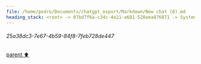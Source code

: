 ```yaml
---
file: /home/pedro/Documents/chatgpt_export/Markdown/New chat (8).md
heading_stack: <root> -> 87bd7f6a-c34c-4e21-a681-520aea876871 -> System -> 0305e3b7-9645-4e79-89a2-794319c6d100 -> System -> aaa236d3-b162-4863-965c-406dd86ac031 -> User -> 6389456d-56b1-43ae-97a4-9af03a2416cc -> Assistant -> e3e20cb1-d7af-4b3a-8989-0f635e7b7b37 -> Assistant -> 0f60f5d4-ccff-409d-a801-fe2e8e24b7e0 -> Tool -> 2dde9631-ce8a-470f-a73d-efdd18304420 -> Assistant -> efc03986-9e2b-44f4-b7a8-f1ea222b2fe6 -> Assistant -> 6ed08e43-230e-4b6e-a185-fa455f069e46 -> Tool -> b8da2c4b-9db2-47d7-a2af-389be4befc5f -> Assistant -> db2e1dd1-0795-480b-bc14-771d0eb39e4d -> Assistant -> e7105360-42e1-44dc-b634-fe0c00e4e999 -> Tool -> ca3c2937-19b7-4c14-9f94-a96c4aa48bf4 -> Assistant -> aaa241ef-101a-4eeb-93d2-e8d8919d06d9 -> User -> 0d4987c7-80b3-4264-a7cb-373f269f73d6 -> Assistant -> aaa2d51e-8b35-443b-8c51-50d3a8740574 -> User -> 4b0ff9a6-0c97-4d93-b7b8-d64c70c39fe0 -> Assistant -> aaa29522-caba-4582-81f4-fa790988a5cb -> User -> 2671227c-f5b3-4e6a-8bc8-cf8625b9df85 -> Assistant -> 0378287d-290e-4e7d-b03a-e96ab29bc45d -> Tool -> 8be38330-dba2-463c-acb5-18b403657055 -> Assistant -> c66b0691-c55b-4e68-96b1-91f3dc82f4b7 -> Assistant -> a3e0a4c8-fc88-4485-9059-7f406744f6b4 -> Tool -> 419e449b-8c14-40cc-a0c1-b3e7c21548f0 -> Assistant -> 736f7993-431a-4b09-ac29-e009d83997db -> Assistant -> aaa2ce72-49ee-49cc-8893-081472477efe -> User -> f6a699fc-9589-496c-bb9d-98b527929107 -> Assistant -> 589de901-2a5c-4250-85b4-341a154c4e14 -> Tool -> e56f4805-ab35-4bb2-9722-f0eec9acaf00 -> Assistant -> aaa22608-4043-42da-9c29-4a1a3e230baa -> User -> c8bd61ab-d7b3-4ea0-8ed8-a46f94890ef6 -> Assistant -> 159991f9-95da-4347-83e1-7b99538798c7 -> Tool -> 84a3281c-d2e7-4cab-b27c-9806745c1e1a -> Assistant -> aaa2be14-d179-458d-b54e-7c33eb48609e -> User -> 62b6f78a-e207-4caf-acf5-bc872a343ea3 -> Assistant -> 4fb74221-c79f-4794-bd21-74a14a2868bd -> Tool -> ebbc3941-713f-4615-9515-556f91842fda -> Assistant -> 19f6532d-da06-496e-92e8-c7cf8fcf7cf8 -> Assistant -> aaa20df5-4e26-41ea-a5d3-30d3962ad2ea -> User -> 6b0f7f5f-81a2-4a4b-b055-c61966bb7f2f -> Assistant -> a23783ae-2c26-493b-8b99-7d5f120745b8 -> Tool -> 5b40caa3-bc77-4696-9fea-f7947274addf -> Assistant -> aaa22b75-40f0-4a3e-acbd-e9c41ac296a8 -> User -> 66732f5a-e474-43b0-8314-d3fdd7833701 -> Assistant -> 93109907-c6bd-491d-968e-b612db687b94 -> Tool -> 25a38dc3-7e67-4b59-84f8-7feb728de447
---
```

###### 25a38dc3-7e67-4b59-84f8-7feb728de447
[parent ⬆️](#93109907-c6bd-491d-968e-b612db687b94)
